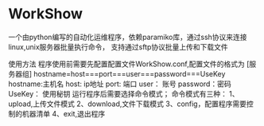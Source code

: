 # WorkShow
一个由python编写的自动化运维程序，依赖paramiko库，通过ssh协议来连接linux,unix服务器批量执行命令，
支持通过sftp协议批量上传和下载文件

使用方法
程序使用前需要先配置配置文件WorkShow.conf,配置文件的格式为
[服务器组]
hostname=host===port===user===password===UseKey
hostname:主机名
host:	 ip地址
port:	 端口
user：	 账号
password：密码
UseKey：  使用秘钥
运行程序后需要选择命令模式；
命令模式有三种：
1、upload,上传文件模式
2、download,文件下载模式
3、config，配置程序需要控制的机器清单
4、exit,退出程序